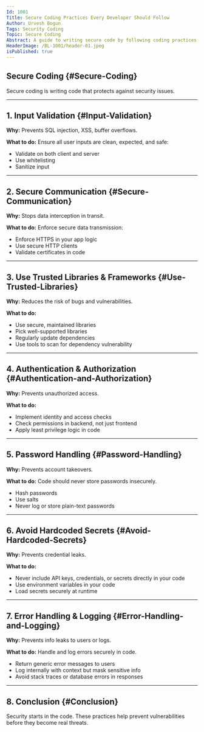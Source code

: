 ```yaml
---
Id: 1001
Title: Secure Coding Practices Every Developer Should Follow
Author: Urvesh Bogun
Tags: Security Coding
Topic: Secure Coding
Abstract: A guide to writing secure code by following coding practices based OWASP guidlines.
HeaderImage: /BL-1001/header-01.jpeg
isPublished: true
---
```


## Secure Coding {#Secure-Coding}

Secure coding is writing code that protects against security issues. 

---

## 1. Input Validation {#Input-Validation}

**Why:** Prevents SQL injection, XSS, buffer overflows.

**What to do:**
Ensure all user inputs are clean, expected, and safe:
- Validate on both client and server
- Use whitelisting
- Sanitize input

---

## 2. Secure Communication {#Secure-Communication}

**Why:** Stops data interception in transit.

**What to do:** 
Enforce secure data transmission:
- Enforce HTTPS in your app logic
- Use secure HTTP clients
- Validate certificates in code

---

## 3. Use Trusted Libraries & Frameworks {#Use-Trusted-Libraries}

**Why:** Reduces the risk of bugs and vulnerabilities.

**What to do:**
- Use secure, maintained libraries
- Pick well-supported libraries
- Regularly update dependencies
- Use tools to scan for dependency vulnerability

---

## 4. Authentication & Authorization {#Authentication-and-Authorization}

**Why:** Prevents unauthorized access.

**What to do:**
- Implement identity and access checks
- Check permissions in backend, not just frontend
- Apply least privilege logic in code

---

## 5. Password Handling {#Password-Handling}

**Why:** Prevents account takeovers.

**What to do:**
Code should never store passwords insecurely.
- Hash passwords
- Use salts
- Never log or store plain-text passwords

---

## 6. Avoid Hardcoded Secrets {#Avoid-Hardcoded-Secrets}

**Why:** Prevents credential leaks.

**What to do:**
- Never include API keys, credentials, or secrets directly in your code
- Use environment variables in your code
- Load secrets securely at runtime

---

## 7. Error Handling & Logging {#Error-Handling-and-Logging}

**Why:** Prevents info leaks to users or logs.

**What to do:**
Handle and log errors securely in code.
- Return generic error messages to users
- Log internally with context but mask sensitive info
- Avoid stack traces or database errors in responses

---

## 8. Conclusion {#Conclusion}

Security starts in the code. These practices help prevent vulnerabilities before they become real threats.